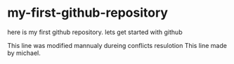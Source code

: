 # my-first-github-repository
here is my first github repository. lets get started with github

This line was modified mannualy dureing conflicts resulotion
This line made by michael.